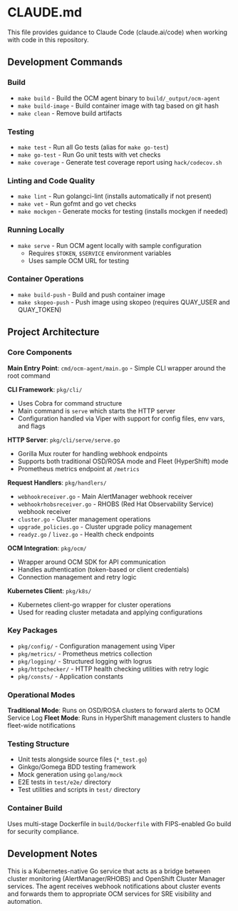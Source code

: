 # CLAUDE.md

This file provides guidance to Claude Code (claude.ai/code) when working with code in this repository.

## Development Commands

### Build
- `make build` - Build the OCM agent binary to `build/_output/ocm-agent`
- `make build-image` - Build container image with tag based on git hash
- `make clean` - Remove build artifacts

### Testing
- `make test` - Run all Go tests (alias for `make go-test`)
- `make go-test` - Run Go unit tests with vet checks
- `make coverage` - Generate test coverage report using `hack/codecov.sh`

### Linting and Code Quality
- `make lint` - Run golangci-lint (installs automatically if not present)
- `make vet` - Run gofmt and go vet checks
- `make mockgen` - Generate mocks for testing (installs mockgen if needed)

### Running Locally
- `make serve` - Run OCM agent locally with sample configuration
  - Requires `$TOKEN`, `$SERVICE` environment variables
  - Uses sample OCM URL for testing

### Container Operations
- `make build-push` - Build and push container image
- `make skopeo-push` - Push image using skopeo (requires QUAY_USER and QUAY_TOKEN)

## Project Architecture

### Core Components

**Main Entry Point**: `cmd/ocm-agent/main.go` - Simple CLI wrapper around the root command

**CLI Framework**: `pkg/cli/`
- Uses Cobra for command structure
- Main command is `serve` which starts the HTTP server
- Configuration handled via Viper with support for config files, env vars, and flags

**HTTP Server**: `pkg/cli/serve/serve.go`
- Gorilla Mux router for handling webhook endpoints
- Supports both traditional OSD/ROSA mode and Fleet (HyperShift) mode
- Prometheus metrics endpoint at `/metrics`

**Request Handlers**: `pkg/handlers/`
- `webhookreceiver.go` - Main AlertManager webhook receiver
- `webhookrhobsreceiver.go` - RHOBS (Red Hat Observability Service) webhook receiver
- `cluster.go` - Cluster management operations
- `upgrade_policies.go` - Cluster upgrade policy management
- `readyz.go` / `livez.go` - Health check endpoints

**OCM Integration**: `pkg/ocm/`
- Wrapper around OCM SDK for API communication
- Handles authentication (token-based or client credentials)
- Connection management and retry logic

**Kubernetes Client**: `pkg/k8s/`
- Kubernetes client-go wrapper for cluster operations
- Used for reading cluster metadata and applying configurations

### Key Packages

- `pkg/config/` - Configuration management using Viper
- `pkg/metrics/` - Prometheus metrics collection
- `pkg/logging/` - Structured logging with logrus
- `pkg/httpchecker/` - HTTP health checking utilities with retry logic
- `pkg/consts/` - Application constants

### Operational Modes

**Traditional Mode**: Runs on OSD/ROSA clusters to forward alerts to OCM Service Log
**Fleet Mode**: Runs in HyperShift management clusters to handle fleet-wide notifications

### Testing Structure

- Unit tests alongside source files (`*_test.go`)
- Ginkgo/Gomega BDD testing framework
- Mock generation using `golang/mock`
- E2E tests in `test/e2e/` directory
- Test utilities and scripts in `test/` directory

### Container Build

Uses multi-stage Dockerfile in `build/Dockerfile` with FIPS-enabled Go build for security compliance.

## Development Notes

This is a Kubernetes-native Go service that acts as a bridge between cluster monitoring (AlertManager/RHOBS) and OpenShift Cluster Manager services. The agent receives webhook notifications about cluster events and forwards them to appropriate OCM services for SRE visibility and automation.